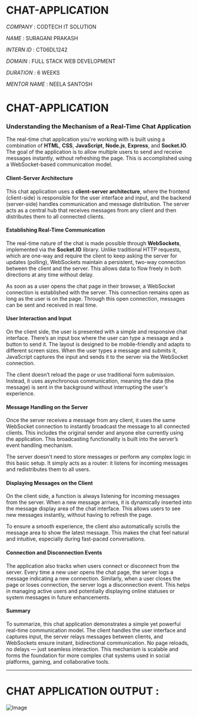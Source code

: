 # CHAT-APPLICATION

*COMPANY* : CODTECH IT SOLUTION

*NAME* : SURAGANI PRAKASH

*INTERN ID* : CT06DL1242

*DOMAIN* : FULL STACK WEB DEVELOPMENT

*DURATION* : 6 WEEKS

*MENTOR NAME* : NEELA SANTOSH

# CHAT-APPLICATION

### **Understanding the Mechanism of a Real-Time Chat Application**

The real-time chat application you're working with is built using a combination of **HTML**, **CSS**, **JavaScript**, **Node.js**, **Express**, and **Socket.IO**. The goal of the application is to allow multiple users to send and receive messages instantly, without refreshing the page. This is accomplished using a WebSocket-based communication model.

#### **Client-Server Architecture**

This chat application uses a **client-server architecture**, where the frontend (client-side) is responsible for the user interface and input, and the backend (server-side) handles communication and message distribution. The server acts as a central hub that receives messages from any client and then distributes them to all connected clients.

#### **Establishing Real-Time Communication**

The real-time nature of the chat is made possible through **WebSockets**, implemented via the **Socket.IO** library. Unlike traditional HTTP requests, which are one-way and require the client to keep asking the server for updates (polling), WebSockets maintain a persistent, two-way connection between the client and the server. This allows data to flow freely in both directions at any time without delay.

As soon as a user opens the chat page in their browser, a WebSocket connection is established with the server. This connection remains open as long as the user is on the page. Through this open connection, messages can be sent and received in real time.

#### **User Interaction and Input**

On the client side, the user is presented with a simple and responsive chat interface. There’s an input box where the user can type a message and a button to send it. The layout is designed to be mobile-friendly and adapts to different screen sizes. When the user types a message and submits it, JavaScript captures the input and sends it to the server via the WebSocket connection.

The client doesn’t reload the page or use traditional form submission. Instead, it uses asynchronous communication, meaning the data (the message) is sent in the background without interrupting the user's experience.

#### **Message Handling on the Server**

Once the server receives a message from any client, it uses the same WebSocket connection to instantly broadcast the message to all connected clients. This includes the original sender and anyone else currently using the application. This broadcasting functionality is built into the server’s event handling mechanism.

The server doesn't need to store messages or perform any complex logic in this basic setup. It simply acts as a router: it listens for incoming messages and redistributes them to all users.

#### **Displaying Messages on the Client**

On the client side, a function is always listening for incoming messages from the server. When a new message arrives, it is dynamically inserted into the message display area of the chat interface. This allows users to see new messages instantly, without having to refresh the page.

To ensure a smooth experience, the client also automatically scrolls the message area to show the latest message. This makes the chat feel natural and intuitive, especially during fast-paced conversations.

#### **Connection and Disconnection Events**

The application also tracks when users connect or disconnect from the server. Every time a new user opens the chat page, the server logs a message indicating a new connection. Similarly, when a user closes the page or loses connection, the server logs a disconnection event. This helps in managing active users and potentially displaying online statuses or system messages in future enhancements.

#### **Summary**

To summarize, this chat application demonstrates a simple yet powerful real-time communication model. The client handles the user interface and captures input, the server relays messages between clients, and WebSockets ensure instant, bidirectional communication. No page reloads, no delays — just seamless interaction. This mechanism is scalable and forms the foundation for more complex chat systems used in social platforms, gaming, and collaborative tools.

---


# CHAT APPLICATION OUTPUT :

![Image](https://github.com/user-attachments/assets/8f69c0e9-d389-4b41-b855-c2e24ef5f635)
